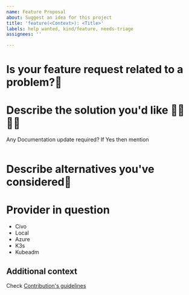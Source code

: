 ```yaml
---
name: Feature Proposal
about: Suggest an idea for this project
title: 'feature(<Context>): <Title>'
labels: help wanted, kind/feature, needs-triage
assignees: ''

---
```


# Is your feature request related to a problem?📖
<!-- A clear and concise description of what the problem is. Ex. I'm always frustrated when [...] -->

# Describe the solution you'd like 👨‍💻👩‍💻
<!-- A clear and concise description of what you want to happen. -->

Any Documentation update required? If Yes then mention
```

```

# Describe alternatives you've considered💠
<!-- A clear and concise description of any alternative solutions or features you've considered. -->

# Provider in question
- Civo
- Local
- Azure
- K3s
- Kubeadm

## Additional context
Check [Contribution's guidelines](https://docs.ksctl.com/docs/contribution-guidelines/)
